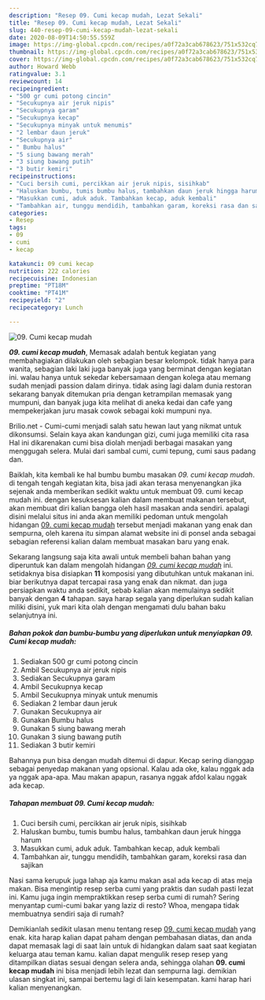 ```yaml
---
description: "Resep 09. Cumi kecap mudah, Lezat Sekali"
title: "Resep 09. Cumi kecap mudah, Lezat Sekali"
slug: 440-resep-09-cumi-kecap-mudah-lezat-sekali
date: 2020-08-09T14:50:55.559Z
image: https://img-global.cpcdn.com/recipes/a0f72a3cab678623/751x532cq70/09-cumi-kecap-mudah-foto-resep-utama.jpg
thumbnail: https://img-global.cpcdn.com/recipes/a0f72a3cab678623/751x532cq70/09-cumi-kecap-mudah-foto-resep-utama.jpg
cover: https://img-global.cpcdn.com/recipes/a0f72a3cab678623/751x532cq70/09-cumi-kecap-mudah-foto-resep-utama.jpg
author: Howard Webb
ratingvalue: 3.1
reviewcount: 14
recipeingredient:
- "500 gr cumi potong cincin"
- "Secukupnya air jeruk nipis"
- "Secukupnya garam"
- "Secukupnya kecap"
- "Secukupnya minyak untuk menumis"
- "2 lembar daun jeruk"
- "Secukupnya air"
- " Bumbu halus"
- "5 siung bawang merah"
- "3 siung bawang putih"
- "3 butir kemiri"
recipeinstructions:
- "Cuci bersih cumi, percikkan air jeruk nipis, sisihkab"
- "Haluskan bumbu, tumis bumbu halus, tambahkan daun jeruk hingga harum"
- "Masukkan cumi, aduk aduk. Tambahkan kecap, aduk kembali"
- "Tambahkan air, tunggu mendidih, tambahkan garam, koreksi rasa dan sajikan"
categories:
- Resep
tags:
- 09
- cumi
- kecap

katakunci: 09 cumi kecap 
nutrition: 222 calories
recipecuisine: Indonesian
preptime: "PT18M"
cooktime: "PT41M"
recipeyield: "2"
recipecategory: Lunch

---
```



![09. Cumi kecap mudah](https://img-global.cpcdn.com/recipes/a0f72a3cab678623/751x532cq70/09-cumi-kecap-mudah-foto-resep-utama.jpg)

<b><i>09. cumi kecap mudah</i></b>, Memasak adalah bentuk kegiatan yang membahagiakan dilakukan oleh sebagian besar kelompok. tidak hanya para wanita, sebagian laki laki juga banyak juga yang berminat dengan kegiatan ini. walau hanya untuk sekedar kebersamaan dengan kolega atau memang sudah menjadi passion dalam dirinya. tidak asing lagi dalam dunia restoran sekarang banyak ditemukan pria dengan ketrampilan memasak yang mumpuni, dan banyak juga kita melihat di aneka kedai dan cafe yang mempekerjakan juru masak cowok sebagai koki mumpuni nya.

Brilio.net - Cumi-cumi menjadi salah satu hewan laut yang nikmat untuk dikonsumsi. Selain kaya akan kandungan gizi, cumi juga memiliki cita rasa Hal ini dikarenakan cumi bisa diolah menjadi berbagai masakan yang menggugah selera. Mulai dari sambal cumi, cumi tepung, cumi saus padang dan.

Baiklah, kita kembali ke hal bumbu bumbu masakan <i>09. cumi kecap mudah</i>. di tengah tengah kegiatan kita, bisa jadi akan terasa menyenangkan jika sejenak anda memberikan sedikit waktu untuk membuat 09. cumi kecap mudah ini. dengan kesuksesan kalian dalam membuat makanan tersebut, akan membuat diri kalian bangga oleh hasil masakan anda sendiri. apalagi disini melalui situs ini anda akan memiliki pedoman untuk mengolah hidangan <u>09. cumi kecap mudah</u> tersebut menjadi makanan yang enak dan sempurna, oleh karena itu simpan alamat website ini di ponsel anda sebagai sebagian referensi kalian dalam membuat masakan baru yang enak.


Sekarang langsung saja kita awali untuk membeli bahan bahan yang diperuntuk kan dalam mengolah hidangan <u><i>09. cumi kecap mudah</i></u> ini. setidaknya bisa disiapkan <b>11</b> komposisi yang dibutuhkan untuk makanan ini. biar berikutnya dapat tercapai rasa yang enak dan nikmat. dan juga persiapkan waktu anda sedikit, sebab kalian akan memulainya sedikit banyak dengan <b>4</b> tahapan. saya harap segala yang diperlukan sudah kalian miliki disini, yuk mari kita olah dengan mengamati dulu bahan baku selanjutnya ini.

<!--inarticleads1-->

##### Bahan pokok dan bumbu-bumbu yang diperlukan untuk menyiapkan 09. Cumi kecap mudah:

1. Sediakan 500 gr cumi potong cincin
1. Ambil Secukupnya air jeruk nipis
1. Sediakan Secukupnya garam
1. Ambil Secukupnya kecap
1. Ambil Secukupnya minyak untuk menumis
1. Sediakan 2 lembar daun jeruk
1. Gunakan Secukupnya air
1. Gunakan  Bumbu halus
1. Gunakan 5 siung bawang merah
1. Gunakan 3 siung bawang putih
1. Sediakan 3 butir kemiri


Bahannya pun bisa dengan mudah ditemui di dapur. Kecap sering dianggap sebagai penyedap makanan yang opsional. Kalau ada oke, kalau nggak ada ya nggak apa-apa. Mau makan apapun, rasanya nggak afdol kalau nggak ada kecap. 

<!--inarticleads2-->

##### Tahapan membuat 09. Cumi kecap mudah:

1. Cuci bersih cumi, percikkan air jeruk nipis, sisihkab
1. Haluskan bumbu, tumis bumbu halus, tambahkan daun jeruk hingga harum
1. Masukkan cumi, aduk aduk. Tambahkan kecap, aduk kembali
1. Tambahkan air, tunggu mendidih, tambahkan garam, koreksi rasa dan sajikan


Nasi sama kerupuk juga lahap aja kamu makan asal ada kecap di atas meja makan. Bisa mengintip resep serba cumi yang praktis dan sudah pasti lezat ini. Kamu juga ingin mempraktikkan resep serba cumi di rumah? Sering menyantap cumi-cumi bakar yang laziz di resto? Whoa, mengapa tidak membuatnya sendiri saja di rumah? 

Demikianlah sedikit ulasan menu tentang resep <u>09. cumi kecap mudah</u> yang enak. kita harap kalian dapat paham dengan pembahasan diatas, dan anda dapat memasak lagi di saat lain untuk di hidangkan dalam saat saat kegiatan keluarga atau teman kamu. kalian dapat mengulik resep resep yang ditampilkan diatas sesuai dengan selera anda, sehingga olahan <b>09. cumi kecap mudah</b> ini bisa menjadi lebih lezat dan sempurna lagi. demikian ulasan singkat ini, sampai bertemu lagi di lain kesempatan. kami harap hari kalian menyenangkan.
